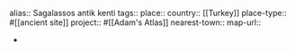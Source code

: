 alias:: Sagalassos antik kenti
tags::
place::
country:: [[Turkey]] 
place-type:: #[[ancient site]] project:: #[[Adam's Atlas]] 
nearest-town::
map-url::

-